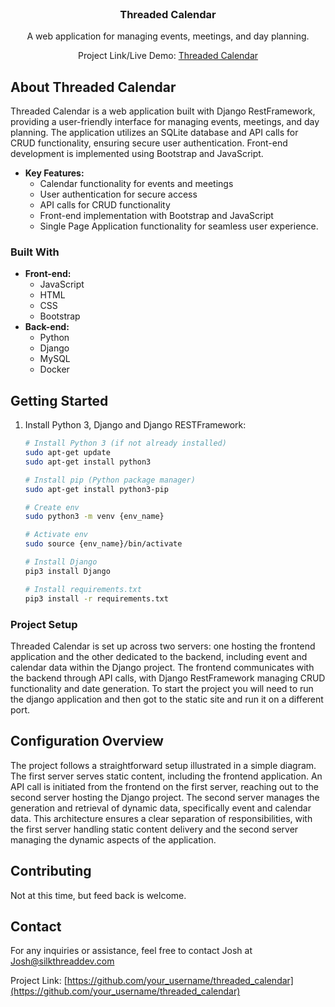 

<!-- PROJECT LOGO -->
<br />
<div align="center">
  <h3 align="center">Threaded Calendar</h3>

  <p align="center">
    A web application for managing events, meetings, and day planning.
  </p>
    <p align="center">
	Project Link/Live Demo: <a href='https://portfolio.silkthreaddev.com/projects/threaded-calendar.html'>Threaded Calendar</a>
  </p>
</div>

<!-- ABOUT THE PROJECT -->
## About Threaded Calendar

Threaded Calendar is a web application built with Django RestFramework, providing a user-friendly interface for managing events, meetings, and day planning. The application utilizes an SQLite database and API calls for CRUD functionality, ensuring secure user authentication. Front-end development is implemented using Bootstrap and JavaScript.

* **Key Features:**
	- Calendar functionality for events and meetings
	- User authentication for secure access
	- API calls for CRUD functionality
	- Front-end implementation with Bootstrap and JavaScript
	- Single Page Application functionality for seamless user experience.

### Built With

* **Front-end:**
  - JavaScript
  - HTML
  - CSS
  - Bootstrap
* **Back-end:**
  - Python
  - Django 
  - MySQL
  - Docker

<!-- GETTING STARTED -->
## Getting Started

1. Install Python 3, Django and Django RESTFramework:
   ```sh
   # Install Python 3 (if not already installed)
   sudo apt-get update
   sudo apt-get install python3

   # Install pip (Python package manager)
   sudo apt-get install python3-pip

   # Create env 
   sudo python3 -m venv {env_name}

   # Activate env 
   sudo source {env_name}/bin/activate

   # Install Django
   pip3 install Django

   # Install requirements.txt
   pip3 install -r requirements.txt

### Project Setup

Threaded Calendar is set up across two servers: one hosting the frontend application and the other dedicated to the backend, including event and calendar data within the Django project. The frontend communicates with the backend through API calls, with Django RestFramework managing CRUD functionality and date generation. To start the project you will need to run the django application and then got to the static site and run it on a different port.

<!-- CONFIGURATION OVERVIEW -->
## Configuration Overview

The project follows a straightforward setup illustrated in a simple diagram. The first server serves static content, including the frontend application. An API call is initiated from the frontend on the first server, reaching out to the second server hosting the Django project. The second server manages the generation and retrieval of dynamic data, specifically event and calendar data. This architecture ensures a clear separation of responsibilities, with the first server handling static content delivery and the second server managing the dynamic aspects of the application.

<!-- CONTRIBUTING -->
## Contributing

Not at this time, but feed back is welcome.



<!-- CONTACT -->
## Contact


For any inquiries or assistance, feel free to contact Josh at Josh@silkthreaddev.com

Project Link: [https://github.com/your_username/threaded_calendar](https://github.com/your_username/threaded_calendar)

